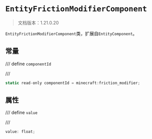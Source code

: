 # `EntityFrictionModifierComponent`

> 文档版本：1.21.0.20

`EntityFrictionModifierComponent`类，扩展自`EntityComponent`。

## 常量

/// define
`componentId`


///

```js
static read-only componentId = minecraft:friction_modifier;
```


## 属性

/// define
`value`


///

```js
value: float;
```

